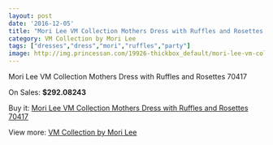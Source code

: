```yaml
---
layout: post
date: '2016-12-05'
title: "Mori Lee VM Collection Mothers Dress with Ruffles and Rosettes 70417"
category: VM Collection by Mori Lee
tags: ["dresses","dress","mori","ruffles","party"]
image: http://img.princessan.com/19926-thickbox_default/mori-lee-vm-collection-mothers-dress-with-ruffles-and-rosettes-70417.jpg
---
```

Mori Lee VM Collection Mothers Dress with Ruffles and Rosettes 70417

On Sales: **$292.08243**
<a href="https://www.princessan.com/en/vm-collection-by-mori-lee/8916-mori-lee-vm-collection-mothers-dress-with-ruffles-and-rosettes-70417.html"><amp-img layout="responsive" width="600" height="600" src="//img.princessan.com/19926-thickbox_default/mori-lee-vm-collection-mothers-dress-with-ruffles-and-rosettes-70417.jpg" alt="Mori Lee VM Collection Mothers Dress with Ruffles and Rosettes 70417 0" /></a>
<a href="https://www.princessan.com/en/vm-collection-by-mori-lee/8916-mori-lee-vm-collection-mothers-dress-with-ruffles-and-rosettes-70417.html"><amp-img layout="responsive" width="600" height="600" src="//img.princessan.com/19928-thickbox_default/mori-lee-vm-collection-mothers-dress-with-ruffles-and-rosettes-70417.jpg" alt="Mori Lee VM Collection Mothers Dress with Ruffles and Rosettes 70417 1" /></a>
<a href="https://www.princessan.com/en/vm-collection-by-mori-lee/8916-mori-lee-vm-collection-mothers-dress-with-ruffles-and-rosettes-70417.html"><amp-img layout="responsive" width="600" height="600" src="//img.princessan.com/19927-thickbox_default/mori-lee-vm-collection-mothers-dress-with-ruffles-and-rosettes-70417.jpg" alt="Mori Lee VM Collection Mothers Dress with Ruffles and Rosettes 70417 2" /></a>

Buy it: [Mori Lee VM Collection Mothers Dress with Ruffles and Rosettes 70417](https://www.princessan.com/en/vm-collection-by-mori-lee/8916-mori-lee-vm-collection-mothers-dress-with-ruffles-and-rosettes-70417.html "Mori Lee VM Collection Mothers Dress with Ruffles and Rosettes 70417")

View more: [VM Collection by Mori Lee](https://www.princessan.com/en/73-vm-collection-by-mori-lee "VM Collection by Mori Lee")